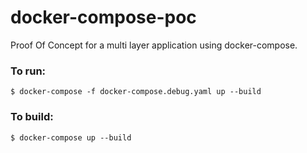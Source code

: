 # docker-compose-poc

Proof Of Concept for a multi layer application using docker-compose.

### To run:

`$ docker-compose -f docker-compose.debug.yaml up --build`

### To build:

`$ docker-compose up --build`
